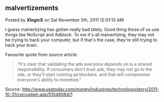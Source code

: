 ## malvertizements
Posted by **XlogicX** on Sat November 5th, 2011 12:01:13 AM

I guess malvertizing has gotten really bad lately. Good thing those of us use
things like NoScript and Adblock. To me it's all malvertizing, they may not be
trying to hack your computer, but if that's the case, they're still trying to
hack your brain.

Favourite quote from source article:

> "It's clear that validating the ads everyone depends on is a shared
> responsibility. If consumers don't trust ads, they may not go to the site, or
> they'll start running ad blockers, and that will compromise everyone's
> ability to monetize."

Source:
<http://www.usatoday.com/money/industries/technology/story/2011-10-31/corrupted-ads/51048084/1>
